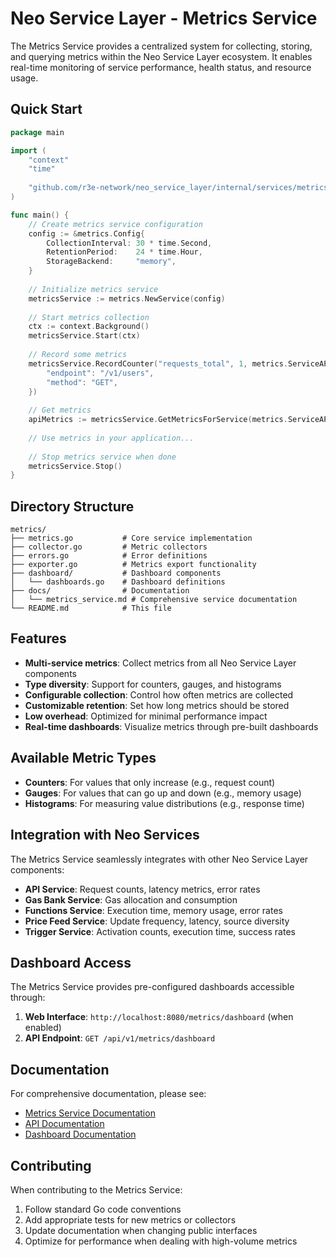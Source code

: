 # Neo Service Layer - Metrics Service

The Metrics Service provides a centralized system for collecting, storing, and querying metrics within the Neo Service Layer ecosystem. It enables real-time monitoring of service performance, health status, and resource usage.

## Quick Start

```go
package main

import (
    "context"
    "time"
    
    "github.com/r3e-network/neo_service_layer/internal/services/metrics"
)

func main() {
    // Create metrics service configuration
    config := &metrics.Config{
        CollectionInterval: 30 * time.Second,
        RetentionPeriod:    24 * time.Hour,
        StorageBackend:     "memory",
    }
    
    // Initialize metrics service
    metricsService := metrics.NewService(config)
    
    // Start metrics collection
    ctx := context.Background()
    metricsService.Start(ctx)
    
    // Record some metrics
    metricsService.RecordCounter("requests_total", 1, metrics.ServiceAPI, map[string]string{
        "endpoint": "/v1/users",
        "method": "GET",
    })
    
    // Get metrics
    apiMetrics := metricsService.GetMetricsForService(metrics.ServiceAPI)
    
    // Use metrics in your application...
    
    // Stop metrics service when done
    metricsService.Stop()
}
```

## Directory Structure

```
metrics/
├── metrics.go           # Core service implementation
├── collector.go         # Metric collectors
├── errors.go            # Error definitions
├── exporter.go          # Metrics export functionality
├── dashboard/           # Dashboard components
│   └── dashboards.go    # Dashboard definitions
├── docs/                # Documentation
│   └── metrics_service.md # Comprehensive service documentation
└── README.md            # This file
```

## Features

- **Multi-service metrics**: Collect metrics from all Neo Service Layer components
- **Type diversity**: Support for counters, gauges, and histograms
- **Configurable collection**: Control how often metrics are collected
- **Customizable retention**: Set how long metrics should be stored
- **Low overhead**: Optimized for minimal performance impact
- **Real-time dashboards**: Visualize metrics through pre-built dashboards

## Available Metric Types

- **Counters**: For values that only increase (e.g., request count)
- **Gauges**: For values that can go up and down (e.g., memory usage)
- **Histograms**: For measuring value distributions (e.g., response time)

## Integration with Neo Services

The Metrics Service seamlessly integrates with other Neo Service Layer components:

- **API Service**: Request counts, latency metrics, error rates
- **Gas Bank Service**: Gas allocation and consumption
- **Functions Service**: Execution time, memory usage, error rates
- **Price Feed Service**: Update frequency, latency, source diversity
- **Trigger Service**: Activation counts, execution time, success rates

## Dashboard Access

The Metrics Service provides pre-configured dashboards accessible through:

1. **Web Interface**: `http://localhost:8080/metrics/dashboard` (when enabled)
2. **API Endpoint**: `GET /api/v1/metrics/dashboard`

## Documentation

For comprehensive documentation, please see:

- [Metrics Service Documentation](./docs/metrics_service.md)
- [API Documentation](../../api/docs/metrics_api.md)
- [Dashboard Documentation](./dashboard/README.md)

## Contributing

When contributing to the Metrics Service:

1. Follow standard Go code conventions
2. Add appropriate tests for new metrics or collectors
3. Update documentation when changing public interfaces
4. Optimize for performance when dealing with high-volume metrics